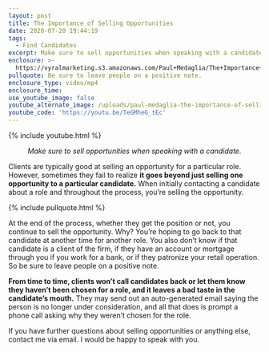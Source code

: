 ```yaml
---
layout: post
title: The Importance of Selling Opportunities
date: 2020-07-20 19:44:19
tags:
  - Find Candidates
excerpt: Make sure to sell opportunities when speaking with a candidate.
enclosure: >-
  https://vyralmarketing.s3.amazonaws.com/Paul+Medaglia/The+Importance+of+Selling+Opportunities.mp4
pullquote: Be sure to leave people on a positive note.
enclosure_type: video/mp4
enclosure_time:
use_youtube_image: false
youtube_alternate_image: /uploads/paul-medaglia-the-importance-of-selling-in-opportunity-yt.jpg
youtube_code: 'https://youtu.be/TeGMheG_tEc'
---
```


{% include youtube.html %}

<p style="text-align: center;"><em>Make sure to sell opportunities when speaking with a candidate.</em></p>

Clients are typically good at selling an opportunity for a particular role. However, sometimes they fail to realize **it goes beyond just selling one opportunity to a particular candidate.** When initially contacting a candidate about a role and throughout the process, you’re selling the opportunity.&nbsp;

{% include pullquote.html %}

At the end of the process, whether they get the position or not, you continue to sell the opportunity. Why? You’re hoping to go back to that candidate at another time for another role. You also don’t know if that candidate is a client of the firm, if they have an account or mortgage through you if you work for a bank, or if they patronize your retail operation. So be sure to leave people on a positive note.&nbsp;

**From time to time, clients won’t call candidates back or let them know they haven’t been chosen for a role, and it leaves a bad taste in the candidate’s mouth.** They may send out an auto-generated email saying the person is no longer under consideration, and all that does is prompt a phone call asking why they weren’t chosen for the role.&nbsp;

If you have further questions about selling opportunities or anything else, contact me via email. I would be happy to speak with you.